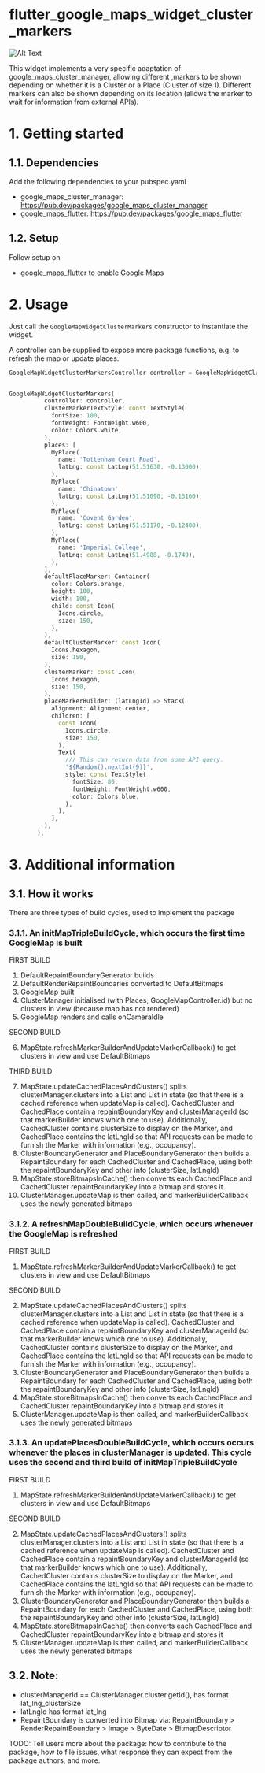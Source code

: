 <!--
This README describes the package. If you publish this package to pub.dev,
this README's contents appear on the landing page for your package.

For information about how to write a good package README, see the guide for
[writing package pages](https://dart.dev/guides/libraries/writing-package-pages).

For general information about developing packages, see the Dart guide for
[creating packages](https://dart.dev/guides/libraries/create-library-packages)
and the Flutter guide for
[developing packages and plugins](https://flutter.dev/developing-packages).
-->

# flutter_google_maps_widget_cluster_markers

![Alt Text](https://github.com/Kek-Tech/flutter_google_maps_widget_cluster_markers/blob/main/example.gif)

This widget implements a very specific adaptation of google_maps_cluster_manager, allowing different ,markers to be shown depending on whether it is a Cluster or a Place (Cluster of size 1). Different markers can also be shown depending on its location (allows the marker to wait for information from external APIs).


# 1. Getting started
## 1.1. Dependencies
Add the following dependencies to your pubspec.yaml
- google_maps_cluster_manager: https://pub.dev/packages/google_maps_cluster_manager
- google_maps_flutter: https://pub.dev/packages/google_maps_flutter

## 1.2. Setup
Follow setup on 
- google_maps_flutter to enable Google Maps

# 2. Usage

Just call the `GoogleMapWidgetClusterMarkers` constructor to instantiate the widget.

A controller can be supplied to expose more package functions, e.g. to refresh the map or update places.

```dart
GoogleMapWidgetClusterMarkersController controller = GoogleMapWidgetClusterMarkersController()


GoogleMapWidgetClusterMarkers(
          controller: controller,
          clusterMarkerTextStyle: const TextStyle(
            fontSize: 100,
            fontWeight: FontWeight.w600,
            color: Colors.white,
          ),
          places: [
            MyPlace(
              name: 'Tottenham Court Road',
              latLng: const LatLng(51.51630, -0.13000),
            ),
            MyPlace(
              name: 'Chinatown',
              latLng: const LatLng(51.51090, -0.13160),
            ),
            MyPlace(
              name: 'Covent Garden',
              latLng: const LatLng(51.51170, -0.12400),
            ),
            MyPlace(
              name: 'Imperial College',
              latLng: const LatLng(51.4988, -0.1749),
            ),
          ],
          defaultPlaceMarker: Container(
            color: Colors.orange,
            height: 100,
            width: 100,
            child: const Icon(
              Icons.circle,
              size: 150,
            ),
          ),
          defaultClusterMarker: const Icon(
            Icons.hexagon,
            size: 150,
          ),
          clusterMarker: const Icon(
            Icons.hexagon,
            size: 150,
          ),
          placeMarkerBuilder: (latLngId) => Stack(
            alignment: Alignment.center,
            children: [
              const Icon(
                Icons.circle,
                size: 150,
              ),
              Text(
                /// This can return data from some API query.
                '${Random().nextInt(9)}',
                style: const TextStyle(
                  fontSize: 80,
                  fontWeight: FontWeight.w600,
                  color: Colors.blue,
                ),
              ),
            ],
          ),
        ),
```

# 3. Additional information

## 3.1. How it works
There are three types of build cycles, used to implement the package

### 3.1.1. An initMapTripleBuildCycle, which occurs the first time GoogleMap is built

FIRST BUILD

1. DefaultRepaintBoundaryGenerator builds
2. DefaultRenderRepaintBoundaries converted to DefaultBitmaps
3. GoogleMap built
4. ClusterManager initialised (with Places, GoogleMapController.id) but
no clusters in view (because map has not rendered)
5. GoogleMap renders and calls onCameraIdle

SECOND BUILD

6. MapState.refreshMarkerBuilderAndUpdateMarkerCallback() to get clusters in view
and use DefaultBitmaps

THIRD BUILD

7. MapState.updateCachedPlacesAndClusters() splits clusterManager.clusters
into a List<CachedCluster> and List<CachedPlace> in state (so that there is
a cached reference when updateMap is called).
CachedCluster and CachedPlace contain a repaintBoundaryKey and
clusterManagerId (so that markerBuilder knows which one to use).
Additionally, CachedCluster contains clusterSize to display on the Marker,
and CachedPlace contains the latLngId so that API requests can be made to
furnish the Marker with information (e.g., occupancy).
8. ClusterBoundaryGenerator and PlaceBoundaryGenerator then builds a
RepaintBoundary for each CachedCluster and CachedPlace, using both the
repaintBoundaryKey and other info (clusterSize, latLngId)
9. MapState.storeBitmapsInCache() then converts each CachedPlace and
CachedCluster repaintBoundaryKey into a bitmap and stores it
10. ClusterManager.updateMap is then called, and markerBuilderCallback uses
the newly generated bitmaps

### 3.1.2. A refreshMapDoubleBuildCycle, which occurs whenever the GoogleMap is refreshed

FIRST BUILD

1. MapState.refreshMarkerBuilderAndUpdateMarkerCallback() to get clusters in view
and use DefaultBitmaps

SECOND BUILD

2. MapState.updateCachedPlacesAndClusters() splits clusterManager.clusters
into a List<CachedCluster> and List<CachedPlace> in state (so that there is
a cached reference when updateMap is called).
CachedCluster and CachedPlace contain a repaintBoundaryKey and
clusterManagerId (so that markerBuilder knows which one to use).
Additionally, CachedCluster contains clusterSize to display on the Marker,
and CachedPlace contains the latLngId so that API requests can be made to
furnish the Marker with information (e.g., occupancy).
3. ClusterBoundaryGenerator and PlaceBoundaryGenerator then builds a
RepaintBoundary for each CachedCluster and CachedPlace, using both the
repaintBoundaryKey and other info (clusterSize, latLngId)
4. MapState.storeBitmapsInCache() then converts each CachedPlace and
CachedCluster repaintBoundaryKey into a bitmap and stores it
5. ClusterManager.updateMap is then called, and markerBuilderCallback uses
the newly generated bitmaps

### 3.1.3. An updatePlacesDoubleBuildCycle, which occurs occurs whenever the places in clusterManager is updated. This cycle uses the second and third build of initMapTripleBuildCycle

FIRST BUILD

1. MapState.refreshMarkerBuilderAndUpdateMarkerCallback() to get clusters in view
and use DefaultBitmaps

SECOND BUILD

2. MapState.updateCachedPlacesAndClusters() splits clusterManager.clusters
into a List<CachedCluster> and List<CachedPlace> in state (so that there is
a cached reference when updateMap is called).
CachedCluster and CachedPlace contain a repaintBoundaryKey and
clusterManagerId (so that markerBuilder knows which one to use).
Additionally, CachedCluster contains clusterSize to display on the Marker,
and CachedPlace contains the latLngId so that API requests can be made to
furnish the Marker with information (e.g., occupancy).
3. ClusterBoundaryGenerator and PlaceBoundaryGenerator then builds a
RepaintBoundary for each CachedCluster and CachedPlace, using both the
repaintBoundaryKey and other info (clusterSize, latLngId)
4. MapState.storeBitmapsInCache() then converts each CachedPlace and
CachedCluster repaintBoundaryKey into a bitmap and stores it
5. ClusterManager.updateMap is then called, and markerBuilderCallback uses
the newly generated bitmaps

## 3.2. Note:
* clusterManagerId == ClusterManager.cluster.getId(), has format lat_lng_clusterSize
* latLngId has format lat_lng
* RepaintBoundary is converted into Bitmap via: RepaintBoundary > RenderRepaintBoundary > Image > ByteDate > BitmapDescriptor


TODO: Tell users more about the package: how to
contribute to the package, how to file issues, what response they can expect
from the package authors, and more.
